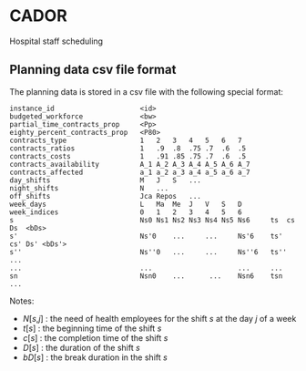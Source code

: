 # CADOR
Hospital staff scheduling

## Planning data csv file format

The planning data is stored in a csv file with the following special format:

    instance_id                     <id>
    budgeted_workforce              <bw>
    partial_time_contracts_prop     <Pp>
    eighty_percent_contracts_prop   <P80>
    contracts_type                  1   2   3   4   5   6   7
    contracts_ratios                1   .9  .8  .75 .7  .6  .5
    contracts_costs                 1   .91 .85 .75 .7  .6  .5
    contracts_availability          A_1 A_2 A_3 A_4 A_5 A_6 A_7
    contracts_affected              a_1 a_2 a_3 a_4 a_5 a_6 a_7
    day_shifts                      M   J   S   ...
    night_shifts                    N   ...
    off_shifts                      Jca Repos   ...
    week_days                       L   Ma  Me  J   V   S   D
    week_indices                    0   1   2   3   4   5   6
    s                               Ns0 Ns1 Ns2 Ns3 Ns4 Ns5 Ns6     ts  cs  Ds  <bDs>
    s'                              Ns'0    ...     ...     Ns'6    ts' cs' Ds' <bDs'>
    s''                             Ns''0   ...     ...     Ns''6   ts''    ...
    ...                             ...                     ...     ...
    sn                              Nsn0    ...      ...    Nsn6    tsn     ...

Notes: 
- *N*[*s*,*j*] : the need of health employees for the shift *s* at the day *j* of a week
- *t*[*s*] : the beginning time of the shift *s*
- *c*[*s*] : the completion time of the shift *s*
- *D*[*s*] : the duration of the shift *s*
- *bD*[*s*] : the break duration in the shift *s*
